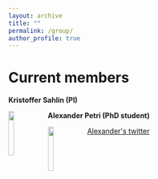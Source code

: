 ```yaml
---
layout: archive
title: ""
permalink: /group/
author_profile: true
---
```


<h1>Current members</h1>

**Kristoffer Sahlin (PI)**

<img align="left" width="15%" src="http://sahlingroup.github.io/files/profile_pic_2020.png">








**Alexander Petri (PhD student)**

<img align="left" width="15%" src="http://sahlingroup.github.io/files/PetriPicture.jpg">

[Alexander's twitter](https://twitter.com/AlexanderJPetr1)

